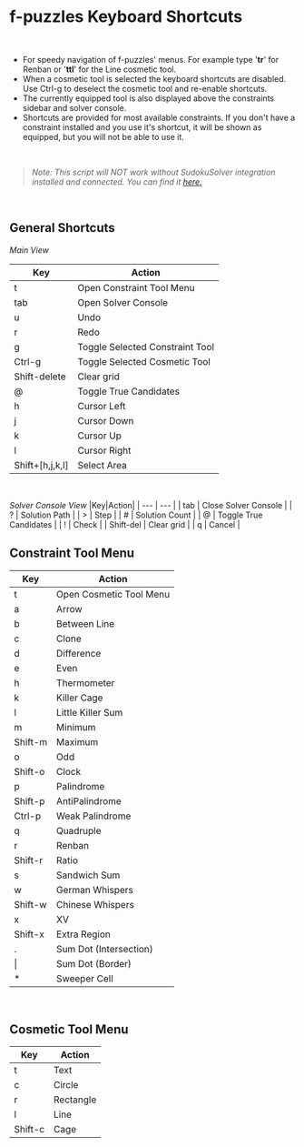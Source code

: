 # f-puzzles Keyboard Shortcuts
<br>

* For speedy navigation of f-puzzles' menus. For example type '**tr**' for Renban or '**ttl**' for the Line cosmetic tool. 
* When a cosmetic tool is selected the keyboard shortcuts are disabled. Use Ctrl-g to deselect the cosmetic tool and re-enable shortcuts.
* The currently equipped tool is also displayed above the constraints sidebar and solver console.
* Shortcuts are provided for most available constraints. If you don't have a constraint installed and you use it's shortcut, it will be shown as equipped, but you will not be able to use it.
<br>

> *Note: This script will NOT work without SudokuSolver integration installed and connected. You can find it [here.](https://github.com/dclamage/SudokuSolver)*
<br>

## General Shortcuts
*Main View*

|Key|Action|
| --- | --- |
| t | Open Constraint Tool Menu |
| tab | Open Solver Console |
| u | Undo |
| r | Redo |
| g | Toggle Selected Constraint Tool |
| Ctrl-g | Toggle Selected Cosmetic Tool |
| Shift-delete | Clear grid |
| @ | Toggle True Candidates |
| h | Cursor Left |
| j | Cursor Down |
| k | Cursor Up |
| l | Cursor Right |
| Shift+[h,j,k,l] | Select Area |
<br>

*Solver Console View*
|Key|Action|
| --- | --- |
| tab | Close Solver Console |
| ? | Solution Path |
| > | Step |
| # | Solution Count |
| @ | Toggle True Candidates |
| ! | Check |
| Shift-del | Clear grid |
| q | Cancel  |
<br>

## Constraint Tool Menu
|Key|Action|
| --- | --- |
| t | Open Cosmetic Tool Menu |
| a | Arrow |
| b | Between Line |
| c | Clone |
| d | Difference |
| e | Even |
| h	| Thermometer |
| k | Killer Cage  |
| l | Little Killer Sum |
| m | Minimum |
| Shift-m | Maximum |
| o	| Odd |
| Shift-o | Clock |
| p | Palindrome |
| Shift-p | AntiPalindrome |
| Ctrl-p | Weak Palindrome |
| q | Quadruple |
| r | Renban |
| Shift-r | Ratio |
| s | Sandwich Sum  |
| w | German Whispers  |
| Shift-w | Chinese Whispers  |
| x | XV |
| Shift-x |	Extra Region |
| . | Sum Dot (Intersection) |
| \| | Sum Dot (Border) |
| * | Sweeper Cell |
<br>

## Cosmetic Tool Menu
|Key|Action|
| --- | --- |
| t | Text |
| c | Circle |
| r | Rectangle |
| l | Line |
| Shift-c | Cage |
